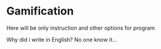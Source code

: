 # Gamification

Here will be only instruction and other options for program

Why did i write in English? No one know it...
